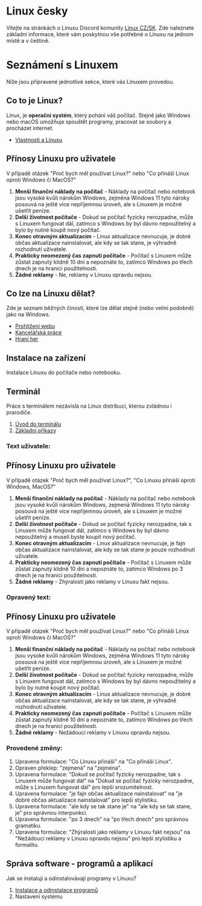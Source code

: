 # Linux česky
Vítejte na stránkách o Linuxu Discord komunity [Linux CZ/SK](https://discord.gg/6uwJTRJMMB). Zde naleznete základní informace, které vám poskytnou vše potřebné o Linuxu na jednom místě a v češtině.

# Seznámení s Linuxem
Níže jsou připravené jednotlivé sekce, které vás Linuxem provedou.

## Co to je Linux?
Linux, je **operační systém**, který pohání váš počítač. Stejně jako Windows nebo macOS umožňuje spouštět programy, pracovat se soubory a procházet internet.
- [Vlastnosti a Linuxu](vlastnosti-linuxu.md)

## Přínosy Linuxu pro uživatele
V případě otázek "Proč bych měl používat Linux?" nebo "Co přináší Linux oproti Windows či MacOS?"
1. **Menší finanční náklady na počítač** - Náklady na počítač nebo notebook jsou vysoké kvůli nárokům Windows, zejména Windows 11 tyto nároky posouvá na ještě více nepříjemnou úroveň, ale s Linuxem je možné ušetřit peníze.
2. **Delší životnost počítače** - Dokud se počítač fyzicky nerozpadne, může s Linuxem fungovat dál, zatímco s Windows by byl dávno nepoužitelný a bylo by nutné koupit nový počítač.
3. **Konec otravným aktualizacím** - Linux aktualizace nevnucuje, je dobré občas aktualizace nainstalovat, ale kdy se tak stane, je výhradně rozhodnutí uživatele.
4. **Prakticky neomezený čas zapnutí počítače** - Počítač s Linuxem může zůstat zapnutý klidně 10 dní a nepoznáte to, zatímco Windows po třech dnech je na hranici použitelnosti.
5. **Žádné reklamy** - Ne, reklamy v Linuxu opravdu nejsou.

## Co lze na Linuxu dělat?
Zde je seznam běžných čiností, které lze dělat stejně (nebo velmi podobně) jako na Windows.
- [Prohlížení webu](co-lze-na-linuxu-delat/prohlizeni-webu.md)
- [Kancelářská práce](co-lze-na-linuxu-delat/kancelarska-prace.md)
- [Hraní her](co-lze-na-linuxu-delat/hrani-her/hrani-her.md)

## Instalace na zařízení
Instalace Linuxu do počítače nebo notebooku.

## Terminál
Práce s terminálem nezávislá na Linux distribuci, kterou zvládnou i prarodiče.  
1. [Úvod do terminálu](terminal/uvod-do-terminal.md)  
2. [Základní příkazy](terminal/zakladni-prikazy.md)  















### Text uživatele:
## Přínosy Linuxu pro uživatele
V případě otázek "Proč bych měl používat Linux?", "Co Linuxu přináší oproti Windows, MacOS?"
1. **Menší finanční náklady na počítač** - Náklady na počítač nebo notebook jsou vysoké kvůli nárokům Windows, zejmená Windows 11 tyto nároky posouvá na ještě více nepříjemnou úroveň, ale s Linuxem je možné ušetřit peníze.
2. **Delší životnost počítače** - Dokud se počítač fyzicky nerozpadne, tak s Linuxem může fungovat dál, zatímco s Windows by byl dávno nepoužitelný a museli byste koupit nový počítač.
3. **Konec otravným aktualizacím** - Linux aktualizace nevnucuje, je fajn občas aktualizace nainstalovat, ale kdy se tak stane je pouze rozhodnutí uživatele.
4. **Prakticky neomezený čas zapnutí počítače** - Počítač s Linuxem může zůstat zapnutý klidně 10 dní a nepoznáte to, zatímco Windows po 3 dnech je na hranici použitelnosti.
5. **Žádné reklamy** - Zhýralosti jako reklamy v Linuxu fakt nejsou.

### Opravený text:
## Přínosy Linuxu pro uživatele
V případě otázek "Proč bych měl používat Linux?" nebo "Co přináší Linux oproti Windows či MacOS?"
1. **Menší finanční náklady na počítač** - Náklady na počítač nebo notebook jsou vysoké kvůli nárokům Windows, zejména Windows 11 tyto nároky posouvá na ještě více nepříjemnou úroveň, ale s Linuxem je možné ušetřit peníze.
2. **Delší životnost počítače** - Dokud se počítač fyzicky nerozpadne, může s Linuxem fungovat dál, zatímco s Windows by byl dávno nepoužitelný a bylo by nutné koupit nový počítač.
3. **Konec otravným aktualizacím** - Linux aktualizace nevnucuje, je dobré občas aktualizace nainstalovat, ale kdy se tak stane, je výhradně rozhodnutí uživatele.
4. **Prakticky neomezený čas zapnutí počítače** - Počítač s Linuxem může zůstat zapnutý klidně 10 dní a nepoznáte to, zatímco Windows po třech dnech je na hranici použitelnosti.
5. **Žádné reklamy** - Nežádoucí reklamy v Linuxu opravdu nejsou.

### Provedené změny:
1. Upravena formulace: "Co Linuxu přináší" na "Co přináší Linux".
2. Opraven překlep: "zejmená" na "zejména".
3. Upravena formulace: "Dokud se počítač fyzicky nerozpadne, tak s Linuxem může fungovat dál" na "Dokud se počítač fyzicky nerozpadne, může s Linuxem fungovat dál" pro lepší srozumitelnost.
4. Upravena formulace: "je fajn občas aktualizace nainstalovat" na "je dobré občas aktualizace nainstalovat" pro lepší stylistiku.
5. Upravena formulace: "ale kdy se tak stane je" na "ale kdy se tak stane, je" pro správnou interpunkci.
6. Upravena formulace: "po 3 dnech" na "po třech dnech" pro správnou gramatiku.
7. Upravena formulace: "Zhýralosti jako reklamy v Linuxu fakt nejsou" na "Nežádoucí reklamy v Linuxu opravdu nejsou" pro lepší stylistiku a formalitu.
## Správa software - programů a aplikací
Jak se instalují a odinstalovávají programy v Linuxu?
1. [Instalace a odinstalace programů](instalace-a-odinstalace-programu/spravce-balicku.md)
2. Nastavení systému
